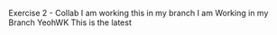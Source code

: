 Exercise 2 - Collab
I am working this in my branch 
I am Working in my Branch YeohWK
This is the latest 
